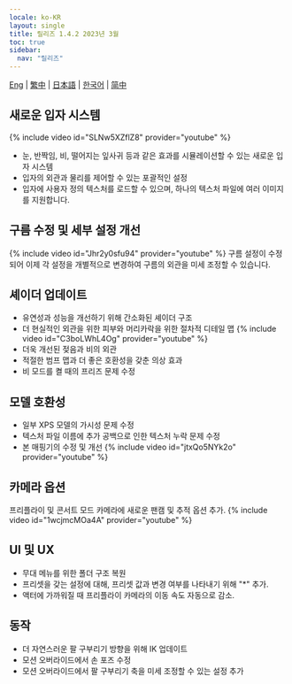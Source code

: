 ```yaml
---
locale: ko-KR
layout: single
title: 릴리즈 1.4.2 2023년 3월
toc: true
sidebar:
  nav: "릴리즈"
---
```

[Eng](/dancexr/releases/1.4.2) | [繁中](/tw/dancexr/releases/1.4.2) | [日本語](/jp/dancexr/releases/1.4.2) | [한국어](/kr/dancexr/releases/1.4.2) | [简中](/zh/dancexr/releases/1.4.2)


## 새로운 입자 시스템
{% include video id="SLNw5XZflZ8" provider="youtube" %}
* 눈, 반짝임, 비, 떨어지는 잎사귀 등과 같은 효과를 시뮬레이션할 수 있는 새로운 입자 시스템
* 입자의 외관과 물리를 제어할 수 있는 포괄적인 설정
* 입자에 사용자 정의 텍스처를 로드할 수 있으며, 하나의 텍스처 파일에 여러 이미지를 지원합니다.

## 구름 수정 및 세부 설정 개선
{% include video id="Jhr2y0sfu94" provider="youtube" %}
구름 설정이 수정되어 이제 각 설정을 개별적으로 변경하여 구름의 외관을 미세 조정할 수 있습니다.

## 셰이더 업데이트
* 유연성과 성능을 개선하기 위해 간소화된 셰이더 구조
* 더 현실적인 외관을 위한 피부와 머리카락을 위한 절차적 디테일 맵
{% include video id="C3boLWhL4Og" provider="youtube" %}
* 더욱 개선된 젖음과 비의 외관
* 적절한 범프 맵과 더 좋은 호환성을 갖춘 의상 효과
* 비 모드를 켤 때의 프리즈 문제 수정

## 모델 호환성
* 일부 XPS 모델의 가시성 문제 수정
* 텍스처 파일 이름에 추가 공백으로 인한 텍스처 누락 문제 수정
* 본 매핑기의 수정 및 개선
{% include video id="jtxQo5NYk2o" provider="youtube" %}

## 카메라 옵션
프리플라이 및 콘서트 모드 카메라에 새로운 팬캠 및 추적 옵션 추가.
{% include video id="1wcjmcMOa4A" provider="youtube" %}

## UI 및 UX
* 무대 메뉴를 위한 폴더 구조 복원
* 프리셋을 갖는 설정에 대해, 프리셋 값과 변경 여부를 나타내기 위해 "*" 추가.
* 액터에 가까워질 때 프리플라이 카메라의 이동 속도 자동으로 감소.

## 동작
* 더 자연스러운 팔 구부리기 방향을 위해 IK 업데이트
* 모션 오버라이드에서 손 포즈 수정
* 모션 오버라이드에서 팔 구부리기 축을 미세 조정할 수 있는 설정 추가